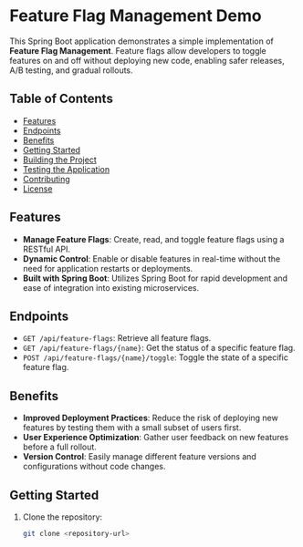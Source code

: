 # Feature Flag Management Demo

This Spring Boot application demonstrates a simple implementation of **Feature Flag Management**. Feature flags allow developers to toggle features on and off without deploying new code, enabling safer releases, A/B testing, and gradual rollouts.

## Table of Contents

- [Features](#features)
- [Endpoints](#endpoints)
- [Benefits](#benefits)
- [Getting Started](#getting-started)
- [Building the Project](#building-the-project)
- [Testing the Application](#testing-the-application)
- [Contributing](#contributing)
- [License](#license)

## Features

- **Manage Feature Flags**: Create, read, and toggle feature flags using a RESTful API.
- **Dynamic Control**: Enable or disable features in real-time without the need for application restarts or deployments.
- **Built with Spring Boot**: Utilizes Spring Boot for rapid development and ease of integration into existing microservices.

## Endpoints

- `GET /api/feature-flags`: Retrieve all feature flags.
- `GET /api/feature-flags/{name}`: Get the status of a specific feature flag.
- `POST /api/feature-flags/{name}/toggle`: Toggle the state of a specific feature flag.

## Benefits

- **Improved Deployment Practices**: Reduce the risk of deploying new features by testing them with a small subset of users first.
- **User Experience Optimization**: Gather user feedback on new features before a full rollout.
- **Version Control**: Easily manage different feature versions and configurations without code changes.

## Getting Started

1. Clone the repository:
   ```bash
   git clone <repository-url>
